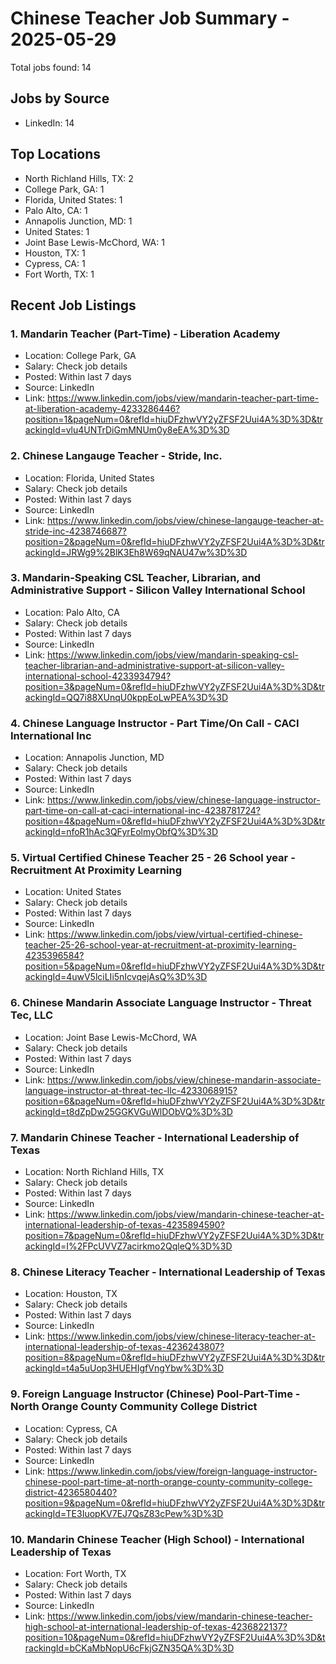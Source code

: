 # Chinese Teacher Job Summary - 2025-05-29

Total jobs found: 14

## Jobs by Source

- LinkedIn: 14

## Top Locations

- North Richland Hills, TX: 2
- College Park, GA: 1
- Florida, United States: 1
- Palo Alto, CA: 1
- Annapolis Junction, MD: 1
- United States: 1
- Joint Base Lewis-McChord, WA: 1
- Houston, TX: 1
- Cypress, CA: 1
- Fort Worth, TX: 1

## Recent Job Listings

### 1. Mandarin Teacher (Part-Time) - Liberation Academy
- Location: College Park, GA
- Salary: Check job details
- Posted: Within last 7 days
- Source: LinkedIn
- Link: https://www.linkedin.com/jobs/view/mandarin-teacher-part-time-at-liberation-academy-4233286446?position=1&pageNum=0&refId=hiuDFzhwVY2yZFSF2Uui4A%3D%3D&trackingId=vlu4UNTrDiGmMNUm0y8eEA%3D%3D

### 2. Chinese Langauge Teacher - Stride, Inc.
- Location: Florida, United States
- Salary: Check job details
- Posted: Within last 7 days
- Source: LinkedIn
- Link: https://www.linkedin.com/jobs/view/chinese-langauge-teacher-at-stride-inc-4238746687?position=2&pageNum=0&refId=hiuDFzhwVY2yZFSF2Uui4A%3D%3D&trackingId=JRWg9%2BlK3Eh8W69qNAU47w%3D%3D

### 3. Mandarin-Speaking CSL Teacher, Librarian, and Administrative Support - Silicon Valley International School
- Location: Palo Alto, CA
- Salary: Check job details
- Posted: Within last 7 days
- Source: LinkedIn
- Link: https://www.linkedin.com/jobs/view/mandarin-speaking-csl-teacher-librarian-and-administrative-support-at-silicon-valley-international-school-4233934794?position=3&pageNum=0&refId=hiuDFzhwVY2yZFSF2Uui4A%3D%3D&trackingId=QQ7i88XUnqU0kppEoLwPEA%3D%3D

### 4. Chinese Language Instructor - Part Time/On Call - CACI International Inc
- Location: Annapolis Junction, MD
- Salary: Check job details
- Posted: Within last 7 days
- Source: LinkedIn
- Link: https://www.linkedin.com/jobs/view/chinese-language-instructor-part-time-on-call-at-caci-international-inc-4238781724?position=4&pageNum=0&refId=hiuDFzhwVY2yZFSF2Uui4A%3D%3D&trackingId=nfoR1hAc3QFyrEolmyObfQ%3D%3D

### 5. Virtual Certified Chinese Teacher 25 - 26 School year - Recruitment At Proximity Learning
- Location: United States
- Salary: Check job details
- Posted: Within last 7 days
- Source: LinkedIn
- Link: https://www.linkedin.com/jobs/view/virtual-certified-chinese-teacher-25-26-school-year-at-recruitment-at-proximity-learning-4235396584?position=5&pageNum=0&refId=hiuDFzhwVY2yZFSF2Uui4A%3D%3D&trackingId=4uwV5lciLIi5nIcvqejAsQ%3D%3D

### 6. Chinese Mandarin Associate Language Instructor - Threat Tec, LLC
- Location: Joint Base Lewis-McChord, WA
- Salary: Check job details
- Posted: Within last 7 days
- Source: LinkedIn
- Link: https://www.linkedin.com/jobs/view/chinese-mandarin-associate-language-instructor-at-threat-tec-llc-4233068915?position=6&pageNum=0&refId=hiuDFzhwVY2yZFSF2Uui4A%3D%3D&trackingId=t8dZpDw25GGKVGuWlDObVQ%3D%3D

### 7. Mandarin Chinese Teacher - International Leadership of Texas
- Location: North Richland Hills, TX
- Salary: Check job details
- Posted: Within last 7 days
- Source: LinkedIn
- Link: https://www.linkedin.com/jobs/view/mandarin-chinese-teacher-at-international-leadership-of-texas-4235894590?position=7&pageNum=0&refId=hiuDFzhwVY2yZFSF2Uui4A%3D%3D&trackingId=I%2FPcUVVZ7acirkmo2QqleQ%3D%3D

### 8. Chinese Literacy Teacher - International Leadership of Texas
- Location: Houston, TX
- Salary: Check job details
- Posted: Within last 7 days
- Source: LinkedIn
- Link: https://www.linkedin.com/jobs/view/chinese-literacy-teacher-at-international-leadership-of-texas-4236243807?position=8&pageNum=0&refId=hiuDFzhwVY2yZFSF2Uui4A%3D%3D&trackingId=t4a5uUop3HUEHIgfVngYbw%3D%3D

### 9. Foreign Language Instructor (Chinese) Pool-Part-Time - North Orange County Community College District
- Location: Cypress, CA
- Salary: Check job details
- Posted: Within last 7 days
- Source: LinkedIn
- Link: https://www.linkedin.com/jobs/view/foreign-language-instructor-chinese-pool-part-time-at-north-orange-county-community-college-district-4236580440?position=9&pageNum=0&refId=hiuDFzhwVY2yZFSF2Uui4A%3D%3D&trackingId=TE3IuopKV7EJ7QsZ83cPew%3D%3D

### 10. Mandarin Chinese Teacher (High School) - International Leadership of Texas
- Location: Fort Worth, TX
- Salary: Check job details
- Posted: Within last 7 days
- Source: LinkedIn
- Link: https://www.linkedin.com/jobs/view/mandarin-chinese-teacher-high-school-at-international-leadership-of-texas-4236822137?position=10&pageNum=0&refId=hiuDFzhwVY2yZFSF2Uui4A%3D%3D&trackingId=bCKaMbNopU6cFkjGZN35QA%3D%3D

